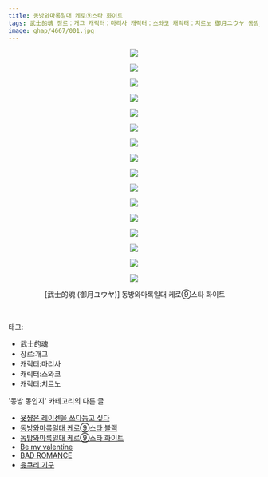 ```yaml
---
title: 동방와마록일대 케로⑨스타 화이트
tags: 武士的魂 장르：개그 캐릭터：마리사 캐릭터：스와코 캐릭터：치르노 御月ユウヤ 동방_동인지
image: ghap/4667/001.jpg
---
```

<div class="article">
<p style="text-align: center; clear: none; float: none;"><img src="{{ site.nasurl }}/ghap/4667/001.jpg"/></p>
<p style="text-align: center; clear: none; float: none;"><img src="{{ site.nasurl }}/ghap/4667/002.jpg"/></p>
<p style="text-align: center; clear: none; float: none;"><img src="{{ site.nasurl }}/ghap/4667/003.jpg"/></p>
<p style="text-align: center; clear: none; float: none;"><img src="{{ site.nasurl }}/ghap/4667/004.jpg"/></p>
<p style="text-align: center; clear: none; float: none;"><img src="{{ site.nasurl }}/ghap/4667/005.jpg"/></p>
<p style="text-align: center; clear: none; float: none;"><img src="{{ site.nasurl }}/ghap/4667/006.jpg"/></p>
<p style="text-align: center; clear: none; float: none;"><img src="{{ site.nasurl }}/ghap/4667/007.jpg"/></p>
<p style="text-align: center; clear: none; float: none;"><img src="{{ site.nasurl }}/ghap/4667/008.jpg"/></p>
<p style="text-align: center; clear: none; float: none;"><img src="{{ site.nasurl }}/ghap/4667/009.jpg"/></p>
<p style="text-align: center; clear: none; float: none;"><img src="{{ site.nasurl }}/ghap/4667/010.jpg"/></p>
<p style="text-align: center; clear: none; float: none;"><img src="{{ site.nasurl }}/ghap/4667/011.jpg"/></p>
<p style="text-align: center; clear: none; float: none;"><img src="{{ site.nasurl }}/ghap/4667/012.jpg"/></p>
<p style="text-align: center; clear: none; float: none;"><img src="{{ site.nasurl }}/ghap/4667/013.jpg"/></p>
<p style="text-align: center; clear: none; float: none;"><img src="{{ site.nasurl }}/ghap/4667/014.jpg"/></p>
<p style="text-align: center; clear: none; float: none;"><img src="{{ site.nasurl }}/ghap/4667/015.jpg"/></p>
<p style="text-align: center; clear: none; float: none;"><img src="{{ site.nasurl }}/ghap/4667/016.jpg"/></p>
<p style="text-align: center; clear: none; float: none;"> [武士的魂 (御月ユウヤ)] 동방와마록일대 케로⑨스타 화이트</p>
<p><br/></p>
</div><div class="tagTrail">
<p>태그: </p>
<ul>
<li>武士的魂</li>
<li>장르:개그</li>
<li>캐릭터:마리사</li>
<li>캐릭터:스와코</li>
<li>캐릭터:치르노</li>
</ul>
</div><div class="another">
<p>'동방 동인지' 카테고리의 다른 글</p>
<ul>
<li><a href="/2018-09-03-ghap_4669">욧쨩은 레이센을 쓰다듬고 싶다</a></li>
<li><a href="/2018-09-03-ghap_4668">동방와마록일대 케로⑨스타 블랙</a></li>
<li><a href="/2018-09-03-ghap_4667">동방와마록일대 케로⑨스타 화이트</a></li>
<li><a href="/2018-09-03-ghap_4666">Be my valentine</a></li>
<li><a href="/2018-09-03-ghap_4665">BAD ROMANCE</a></li>
<li><a href="/2018-09-03-ghap_4664">윳쿠리 기구</a></li>
</ul>
</div><div class="cb_module cb_fluid">
<div class="cb_wrt cb_profile">
</div><!-- commentList close -->
</div>